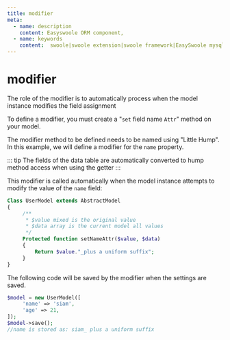 ```yaml
---
title: modifier
meta:
  - name: description
    content: Easyswoole ORM component,
  - name: keywords
    content:  swoole|swoole extension|swoole framework|EasySwoole mysql ORM|EasySwoole ORM|Swoole mysqli coroutine client|swoole ORM|modifier
---
```


# modifier

The role of the modifier is to automatically process when the model instance modifies the field assignment

To define a modifier, you must create a "`set` field name `Attr`" method on your model.

The modifier method to be defined needs to be named using "Little Hump". In this example, we will define a modifier for the `name` property.

::: tip
The fields of the data table are automatically converted to hump method access when using the getter
:::

This modifier is called automatically when the model instance attempts to modify the value of the `name` field:

```php
Class UserModel extends AbstractModel
{
     /**
      * $value mixed is the original value
      * $data array is the current model all values
      */
     Protected function setNameAttr($value, $data)
     {
         Return $value."_plus a uniform suffix";
     }
}
```
The following code will be saved by the modifier when the settings are saved.
```php
$model = new UserModel([
     'name' => 'siam',
     'age' => 21,
]);
$model->save();
//name is stored as: siam_ plus a uniform suffix
```
